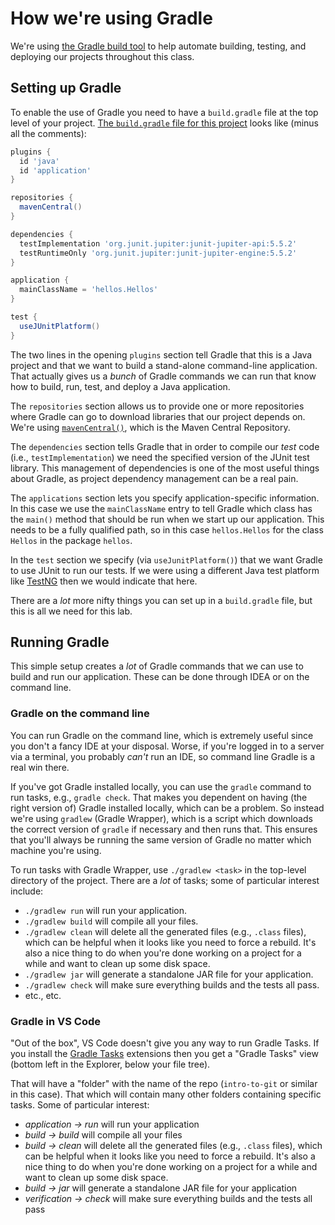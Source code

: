 # How we're using Gradle

We're using [the Gradle build tool](https://gradle.org/) to help automate
building, testing, and deploying our projects throughout this class.

## Setting up Gradle

To enable the use of Gradle you need to have a `build.gradle` file at the
top level of your project.
[The `build.gradle` file for this project](../build.gradle) looks
like (minus all the comments):

```groovy
plugins {
  id 'java'
  id 'application'
}

repositories {
  mavenCentral()
}

dependencies {
  testImplementation 'org.junit.jupiter:junit-jupiter-api:5.5.2'
  testRuntimeOnly 'org.junit.jupiter:junit-jupiter-engine:5.5.2'
}

application {
  mainClassName = 'hellos.Hellos'
}

test {
  useJUnitPlatform()
}
```

The two lines in the opening `plugins` section tell Gradle that this is a Java project
and that we want to build a stand-alone command-line application.
That actually gives us a _bunch_ of Gradle commands we can run that know
how to build, run, test, and deploy a Java application.

The `repositories` section allows us to provide one or more repositories where
Gradle can go to download libraries that our project depends on. We're using [`mavenCentral()`](https://search.maven.org/), which is the Maven Central Repository.

The
`dependencies` section tells Gradle that in order to compile our
_test_ code (i.e., `testImplementation`) we need the specified version
of the JUnit test library. This management of dependencies is
one of the most useful things about Gradle, as project dependency management
can be a real pain.

The `applications` section lets you specify application-specific information. In
this case we use the `mainClassName` entry to tell Gradle which class has the `main()`
method that should be run when we start up our application. This needs to be a fully
qualified path, so in this case `hellos.Hellos` for the class `Hellos` in the package
`hellos`.

In the `test` section we specify (via `useJunitPlatform()`) that we want Gradle to
use JUnit to run our tests. If we were using a different Java test platform like
[TestNG](https://testng.org/doc/) then we would indicate that here.

There are a _lot_ more nifty things you can set up in a `build.gradle` file,
but this is all we need for this lab.

## Running Gradle

This simple setup creates a _lot_ of Gradle commands that we can use to build and
run our application. These can be done through IDEA or on the command line.

### Gradle on the command line

You can run Gradle on the command line, which is extremely useful since
you don't a fancy IDE at your disposal. Worse, if you're
logged in to a server via a terminal, you probably _can't_ run an IDE, so
command line Gradle is a real win there.

If you've got Gradle installed locally, you can use the `gradle` command
to run tasks, e.g., `gradle check`. That makes you dependent on having
(the right version of) Gradle installed locally, which can be a problem.
So instead we're using `gradlew` (Gradle Wrapper), which is a script which
downloads the correct version of `gradle` if necessary and then runs that.
This ensures that you'll always be running the same version of Gradle no
matter which machine you're using.

To run tasks with Gradle Wrapper, use `./gradlew <task>` in the top-level
directory of the project. There are a _lot_ of tasks; some of particular
interest include:

* `./gradlew run` will run your application.
* `./gradlew build` will compile all your files.
* `./gradlew clean` will delete all the generated files (e.g., `.class`
  files), which can be helpful when it looks like you need to force a
  rebuild. It's also a nice thing to do when you're done working on a
  project for a while and want to clean up some disk space.
* `./gradlew jar` will generate a standalone JAR file for your application.
* `./gradlew check` will make sure everything builds and the tests
  all pass.
* etc., etc.

### Gradle in VS Code

"Out of the box", VS Code doesn't give you any way to run Gradle Tasks.
If you install the [Gradle Tasks](https://marketplace.visualstudio.com/items?itemName=richardwillis.vscode-gradle)
extensions then you get a "Gradle Tasks"
view (bottom left in the Explorer, below your file tree).

That will have a "folder" with the name of the repo (`intro-to-git` or
similar in this case). That which will contain many other folders
containing specific tasks. Some of particular interest:

* _application -> run_ will run your application
* _build -> build_ will compile all your files
* _build -> clean_ will delete all the generated files (e.g., `.class`
  files), which can be helpful when it looks like you need to force a
  rebuild. It's also a nice thing to do when you're done working on a
  project for a while and want to clean up some disk space.
* _build -> jar_ will generate a standalone JAR file for your application
* _verification -> check_ will make sure everything builds and the tests
  all pass
